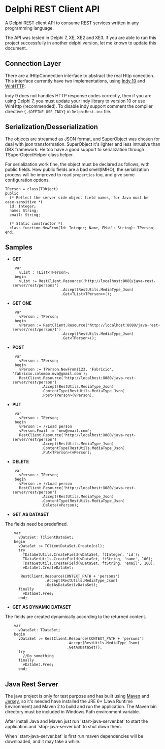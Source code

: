 Delphi REST Client API
======================

A Delphi REST client API to consume REST services written in any programming language.

The API was tested in Delphi 7, XE, XE2 and XE3. If you are able to run this project successfully in another delphi version, let me known to update this document.

Connection Layer
---
There are a IHttpConnection interface to abstract the real Http conection. This interface currently have two implementations, using  [Indy 10](http://www.indyproject.org/index.en.aspx) and [WinHTTP](http://msdn.microsoft.com/en-us/library/windows/desktop/aa382925.aspx).

Indy 9 does not handles HTTP response codes correctly, then if you are using Delphi 7, you must update your indy library to version 10 or use WinHttp (recommended). To disable indy support comment the compiler directive ``{.$DEFINE USE_INDY}`` in ``DelphiRest.inc`` file.

Serialization/Desserialization
--	
The objects are streamed as JSON format, and SuperObject was chosen for deal with json transformation. SuperObject it's lighter  and less intrusive than DBX framework. He too have a good support to serialization through TSuperObjectHelper class helper.

For serialization work fine, the object must be declared as follows, with public fields. How public fields are a bad smell(IMHO), the serialization process will be improved to read `properties` too, and give some configuration options.
     
    TPerson = class(TObject)
    public 
      (* Reflect the server side object field names, for Java must be case-sensitive *)
      id: Integer;
      name: String;
      email: String;

      (* Static constructor *)
      class function NewFrom(Id: Integer; Name, EMail: String): TPerson;
    end;

Samples
----------------

 - **GET**
                
        var
          vList : TList<TPerson>;
        begin
          vList := RestClient.Resource('http://localhost:8080/java-rest-server/rest/persons')
                             .Accept(RestUtils.MediaType_Json)
                             .Get<TList<TPerson>>();

 - **GET ONE**

        var
          vPerson : TPerson;
        begin
          vPerson := RestClient.Resource('http://localhost:8080/java-rest-server/rest/person/1')
		                     .Accept(RestUtils.MediaType_Json)
		                     .Get<TPerson>();

 - **POST**

        var
          vPerson : TPerson;
        begin
          vPerson := TPerson.NewFrom(123, 'Fabricio', 'fabricio.colombo.mva@gmail.com');          
          RestClient.Resource('http://localhost:8080/java-rest-server/rest/person')
                    .Accept(RestUtils.MediaType_Json)
                    .ContentType(RestUtils.MediaType_Json)
                    .Post<TPerson>(vPerson);
		
 - **PUT**

        var
          vPerson : TPerson;
        begin
          vPerson := //Load person
          vPerson.Email := 'new@email.com';
          RestClient.Resource('http://localhost:8080/java-rest-server/rest/person')
                    .Accept(RestUtils.MediaType_Json)
                    .ContentType(RestUtils.MediaType_Json)
                    .Put<TPerson>(vPerson);

 - **DELETE**

        var
          vPerson : TPerson;
        begin
          vPerson := //Load person
          RestClient.Resource('http://localhost:8080/java-rest-server/rest/person')
                    .Accept(RestUtils.MediaType_Json)
                    .ContentType(RestUtils.MediaType_Json)
                    .Delete(vPerson);
			
 - **GET AS DATASET**

  The fields need be predefined.

        var
          vDataSet: TClientDataSet;
        begin
          vDataSet := TClientDataSet.Create(nil);
          try
            TDataSetUtils.CreateField(vDataSet, ftInteger, 'id');
            TDataSetUtils.CreateField(vDataSet, ftString, 'name', 100);
            TDataSetUtils.CreateField(vDataSet, ftString, 'email', 100);
            vDataSet.CreateDataSet;

           RestClient.Resource(CONTEXT_PATH + 'persons')
                      .Accept(RestUtils.MediaType_Json)
                      .GetAsDataSet(vDataSet);
          finally
            vDataSet.Free;
          end;
		
 - **GET AS DYNAMIC DATASET**

  The fields are created dynamically according to the returned content.

        var
          vDataSet: TDataSet;
        begin
          vDataSet := RestClient.Resource(CONTEXT_PATH + 'persons')
                                .Accept(RestUtils.MediaType_Json)
                                .GetAsDataSet();        
          try
            //Do something
          finally
            vDataSet.Free;
          end;
				 
Java Rest Server
----------------
	
The java project is only for test purpose and has built using [Maven](http://maven.apache.org) and [Jersey](http://jersey.java.net), so it's needed have installed the JRE 6+ (Java Runtime Environment) and Maven 2 to build and run the application. The Maven bin directory must be included in Windows Path environment variable.

After install Java and Maven just run 'start-java-server.bat' to start the application and 'stop-java-server.bat' to shut down them.
	
When 'start-java-server.bat' is first run maven dependencies will be downloaded, and it may take a while.
